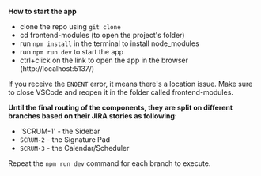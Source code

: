 
**How to start the app**

- clone the repo using `git clone`
- cd frontend-modules (to open the project's folder)
- run `npm install` in the terminal to install node_modules
- run `npm run dev` to start the app
- ctrl+click on the link to open the app in the browser (http://localhost:5137/)

If you receive the `ENOENT` error, it means there's a location issue. 
Make sure to close VSCode and reopen it in the folder called frontend-modules. 

**Until the final routing of the components, they are split on different branches based on their JIRA stories as following:**
 - 'SCRUM-1' - the Sidebar
 - `SCRUM-2` - the Signature Pad
 - `SCRUM-3` - the Calendar/Scheduler

Repeat the `npm run dev` command for each branch to execute.
 
